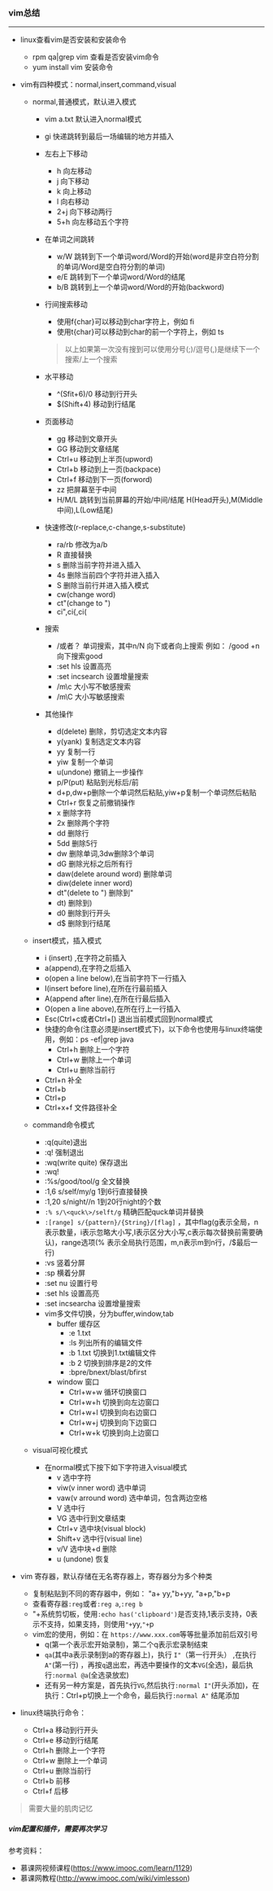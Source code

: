 ### vim总结

___

* linux查看vim是否安装和安装命令
  * rpm qa|grep vim 查看是否安装vim命令
  * yum install vim 安装命令
  
* vim有四种模式：normal,insert,command,visual
  * normal,普通模式，默认进入模式
    
    * vim a.txt  默认进入normal模式
    
    * gi 快递跳转到最后一场编辑的地方并插入
    
    * 左右上下移动
    
      * h 向左移动
      * j 向下移动
      * k 向上移动
      * l 向右移动
      * 2+j 向下移动两行
      * 5+h 向左移动五个字符
    
    * 在单词之间跳转
    
      * w/W 跳转到下一个单词word/Word的开始(word是非空白符分割的单词/Word是空白符分割的单词)
      * e/E 跳转到下一个单词word/Word的结尾
      * b/B 跳转到上一个单词word/Word的开始(backword)
    
    * 行间搜索移动
    
      * 使用f{char}可以移动到char字符上，例如 fi
      * 使用t{char}可以移动到char的前一个字符上，例如 ts
    
      > 以上如果第一次没有搜到可以使用分号(;)/逗号(,)是继续下一个搜索/上一个搜索
    
    * 水平移动
    
      * ^(Sfit+6)/0 移动到行开头
      * $(Shift+4) 移动到行结尾
    
    * 页面移动
    
      * gg 移动到文章开头
      * GG 移动到文章结尾
      * Ctrl+u 移动到上半页(upword)
      * Ctrl+b 移动到上一页(backpace)
      * Ctrl+f 移动到下一页(forword)
      * zz 把屏幕至于中间
      * H/M/L 跳转到当前屏幕的开始/中间/结尾  H(Head开头),M(Middle中间),L(Low结尾)
    
    * 快速修改(r-replace,c-change,s-substitute)
    
      * ra/rb 修改为a/b
      * R 直接替换
      * s 删除当前字符并进入插入
      * 4s 删除当前四个字符并进入插入
      * S 删除当前行并进入插入模式
      * cw(change word)
      * ct"(change to ")
      * ci",ci{,ci(
    
    * 搜索
    
      * /或者？ 单词搜索，其中n/N 向下或者向上搜索  例如： /good +n  向下搜索good
      * :set hls 设置高亮
      * :set incsearch 设置增量搜索
      * /m\c 大小写不敏感搜索
      * /m\C 大小写敏感搜索
    
    * 其他操作
    
      * d(delete) 删除，剪切选定文本内容
      * y(yank) 复制选定文本内容
      * yy 复制一行
      * yiw 复制一个单词
      * u(undone) 撤销上一步操作
      * p/P(put) 粘贴到光标后/前
      * d+p,dw+p删除一个单词然后粘贴,yiw+p复制一个单词然后粘贴
      * Ctrl+r 恢复之前撤销操作
      * x 删除字符
      * 2x 删除两个字符
      * dd 删除行
      * 5dd 删除5行
      * dw 删除单词,3dw删除3个单词
      * dG 删除光标之后所有行
      * daw(delete around word) 删除单词
      * diw(delete inner word)
      * dt"(delete to ")  删除到"
      * dt)  删除到)
      * d0 删除到行开头
      * d$ 删除到行结尾
    
  * insert模式，插入模式
    * i (insert) ,在字符之前插入
    * a(append),在字符之后插入
    * o(open a line below),在当前字符下一行插入
    * I(insert before line),在所在行最前插入
    * A(append after line),在所在行最后插入
    * O(open a line above),在所在行上一行插入
    * Esc(Ctrl+c或者Ctrl+[) 退出当前模式回到normal模式
    * 快捷的命令(注意必须是insert模式下)，以下命令也使用与linux终端使用，例如：ps -ef|grep java
      * Ctrl+h 删除上一个字符
      * Ctrl+w 删除上一个单词
      * Ctrl+u 删除当前行
    * Ctrl+n 补全
    * Ctrl+b
    * Ctrl+p
    * Ctrl+x+f 文件路径补全
    
  * command命令模式
    * :q(quite)退出 
    * :q! 强制退出
    * :wq(write quite) 保存退出
    * :wq!
    * :%s/good/tool/g  全文替换
    * :1,6 s/self/my/g 1到6行直接替换
    * :1,20 s/night//n 1到20行night的个数
    * `:% s/\<quck\>/selft/g` 精确匹配quck单词并替换
    * `:[range] s/{pattern}/{String}/[flag]` ，其中flag(g表示全局，n表示数量，i表示忽略大小写,I表示区分大小写,c表示每次替换前需要确认)，range选项(% 表示全局执行范围，m,n表示m到n行，/$最后一行)
    * :vs  竖着分屏
    * :sp  横着分屏
    * :set nu 设置行号
    * :set hls 设置高亮
    * :set incsearcha 设置增量搜索
    * vim多文件切换，分为buffer,window,tab
      * buffer 缓存区
        * :e 1.txt
        * :ls 列出所有的编辑文件
        * :b 1.txt 切换到1.txt编辑文件
        * :b 2 切换到排序是2的文件
        * :bpre/bnext/blast/bfirst
      * window 窗口
        * Ctrl+w+w 循环切换窗口
        * Ctrl+w+h 切换到向左边窗口
        * Ctrl+w+l 切换到向右边窗口
        * Ctrl+w+j 切换到向下边窗口
        * Ctrl+w+k 切换到向上边窗口
    
  * visual可视化模式
  
    * 在normal模式下按下如下字符进入visual模式
      * v 选中字符
      * viw(v inner word) 选中单词
      * vaw(v arround word) 选中单词，包含两边空格
      * V 选中行 
      * VG 选中行到文章结束
      * Ctrl+v 选中块(visual block)
      * Shift+v 选中行(visual line)
      * v/V 选中块+d  删除
      * u (undone) 恢复
  
* vim 寄存器，默认存储在无名寄存器上，寄存器分为多个种类

  * 复制粘贴到不同的寄存器中，例如： "a+ yy,"b+yy, "a+p,"b+p
  * 查看寄存器`:reg`或者`:reg a`,`:reg b`
  * "+系统剪切板，使用`:echo has('clipboard')`是否支持,1表示支持，0表示不支持，如果支持，则使用`"+`yy,`"+`p
  * vim宏的使用，例如：在 `https://www.xxx.com`等等批量添加前后双引号
    * q(第一个表示宏开始录制)，第二个q表示宏录制结束
    * `qa`(其中a表示录制到a的寄存器上)，执行 `I"`（第一行开头） ,在执行 `A"`(第一行) ，再按`q`退出宏，再选中要操作的文本`VG`(全选)，最后执行`:normal @a`(全选录放宏)
    * 还有另一种方案是，首先执行`VG`,然后执行`:normal I"`(开头添加)，在执行：Ctrl+p切换上一个命令，最后执行`:normal A"` 结尾添加

* linux终端执行命令：

  * Ctrl+a 移动到行开头
  * Ctrl+e 移动到行结尾
  * Ctrl+h 删除上一个字符
  * Ctrl+w 删除上一个单词
  * Ctrl+u 删除当前行
  * Ctrl+b 前移
  * Ctrl+f  后移



> 需要大量的肌肉记忆

##### vim配置和插件，需要再次学习

参考资料：

+ 慕课网视频课程(https://www.imooc.com/learn/1129)
+ 慕课网教程(http://www.imooc.com/wiki/vimlesson)
